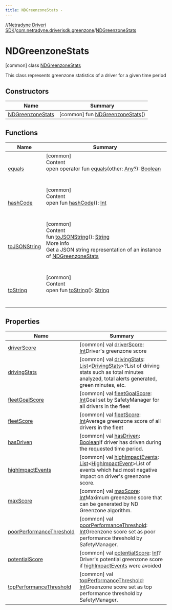 ```yaml
---
title: NDGreenzoneStats -
---
```

//[Netradyne Driveri SDK](../../index.md)/[com.netradyne.driverisdk.greenzone](../index.md)/[NDGreenzoneStats](index.md)



# NDGreenzoneStats  
 [common] class [NDGreenzoneStats](index.md)

This class represents greenzone statistics of a driver for a given time period

   


## Constructors  
  
|  Name|  Summary| 
|---|---|
| <a name="com.netradyne.driverisdk.greenzone/NDGreenzoneStats/NDGreenzoneStats/#/PointingToDeclaration/"></a>[NDGreenzoneStats](-n-d-greenzone-stats.md)| <a name="com.netradyne.driverisdk.greenzone/NDGreenzoneStats/NDGreenzoneStats/#/PointingToDeclaration/"></a> [common] fun [NDGreenzoneStats](-n-d-greenzone-stats.md)()   <br>


## Functions  
  
|  Name|  Summary| 
|---|---|
| <a name="kotlin/Any/equals/#kotlin.Any?/PointingToDeclaration/"></a>[equals](../../com.netradyne.driverisdk.video/-n-d-video-a-p-i/index.md#%5Bkotlin%2FAny%2Fequals%2F%23kotlin.Any%3F%2FPointingToDeclaration%2F%5D%2FFunctions%2F-1360578461)| <a name="kotlin/Any/equals/#kotlin.Any?/PointingToDeclaration/"></a>[common]  <br>Content  <br>open operator fun [equals](../../com.netradyne.driverisdk.video/-n-d-video-a-p-i/index.md#%5Bkotlin%2FAny%2Fequals%2F%23kotlin.Any%3F%2FPointingToDeclaration%2F%5D%2FFunctions%2F-1360578461)(other: [Any](https://kotlinlang.org/api/latest/jvm/stdlib/kotlin/-any/index.html)?): [Boolean](https://kotlinlang.org/api/latest/jvm/stdlib/kotlin/-boolean/index.html)  <br><br><br>
| <a name="kotlin/Any/hashCode/#/PointingToDeclaration/"></a>[hashCode](../../com.netradyne.driverisdk.video/-n-d-video-a-p-i/index.md#%5Bkotlin%2FAny%2FhashCode%2F%23%2FPointingToDeclaration%2F%5D%2FFunctions%2F-1360578461)| <a name="kotlin/Any/hashCode/#/PointingToDeclaration/"></a>[common]  <br>Content  <br>open fun [hashCode](../../com.netradyne.driverisdk.video/-n-d-video-a-p-i/index.md#%5Bkotlin%2FAny%2FhashCode%2F%23%2FPointingToDeclaration%2F%5D%2FFunctions%2F-1360578461)(): [Int](https://kotlinlang.org/api/latest/jvm/stdlib/kotlin/-int/index.html)  <br><br><br>
| <a name="com.netradyne.driverisdk.greenzone/NDGreenzoneStats/toJSONString/#/PointingToDeclaration/"></a>[toJSONString](to-j-s-o-n-string.md)| <a name="com.netradyne.driverisdk.greenzone/NDGreenzoneStats/toJSONString/#/PointingToDeclaration/"></a>[common]  <br>Content  <br>fun [toJSONString](to-j-s-o-n-string.md)(): [String](https://kotlinlang.org/api/latest/jvm/stdlib/kotlin/-string/index.html)  <br>More info  <br>Get a JSON string representation of an instance of [NDGreenzoneStats](index.md)  <br><br><br>
| <a name="kotlin/Any/toString/#/PointingToDeclaration/"></a>[toString](../../com.netradyne.driverisdk.video/-n-d-video-a-p-i/index.md#%5Bkotlin%2FAny%2FtoString%2F%23%2FPointingToDeclaration%2F%5D%2FFunctions%2F-1360578461)| <a name="kotlin/Any/toString/#/PointingToDeclaration/"></a>[common]  <br>Content  <br>open fun [toString](../../com.netradyne.driverisdk.video/-n-d-video-a-p-i/index.md#%5Bkotlin%2FAny%2FtoString%2F%23%2FPointingToDeclaration%2F%5D%2FFunctions%2F-1360578461)(): [String](https://kotlinlang.org/api/latest/jvm/stdlib/kotlin/-string/index.html)  <br><br><br>


## Properties  
  
|  Name|  Summary| 
|---|---|
| <a name="com.netradyne.driverisdk.greenzone/NDGreenzoneStats/driverScore/#/PointingToDeclaration/"></a>[driverScore](driver-score.md)| <a name="com.netradyne.driverisdk.greenzone/NDGreenzoneStats/driverScore/#/PointingToDeclaration/"></a> [common] val [driverScore](driver-score.md): [Int](https://kotlinlang.org/api/latest/jvm/stdlib/kotlin/-int/index.html)Driver's greenzone score   <br>
| <a name="com.netradyne.driverisdk.greenzone/NDGreenzoneStats/drivingStats/#/PointingToDeclaration/"></a>[drivingStats](driving-stats.md)| <a name="com.netradyne.driverisdk.greenzone/NDGreenzoneStats/drivingStats/#/PointingToDeclaration/"></a> [common] val [drivingStats](driving-stats.md): [List](https://kotlinlang.org/api/latest/jvm/stdlib/kotlin.collections/-list/index.html)<[DrivingStats](../-driving-stats/index.md)>?List of driving stats such as total minutes analyzed, total alerts generated, green minutes, etc.   <br>
| <a name="com.netradyne.driverisdk.greenzone/NDGreenzoneStats/fleetGoalScore/#/PointingToDeclaration/"></a>[fleetGoalScore](fleet-goal-score.md)| <a name="com.netradyne.driverisdk.greenzone/NDGreenzoneStats/fleetGoalScore/#/PointingToDeclaration/"></a> [common] val [fleetGoalScore](fleet-goal-score.md): [Int](https://kotlinlang.org/api/latest/jvm/stdlib/kotlin/-int/index.html)Goal set by SafetyManager for all drivers in the fleet   <br>
| <a name="com.netradyne.driverisdk.greenzone/NDGreenzoneStats/fleetScore/#/PointingToDeclaration/"></a>[fleetScore](fleet-score.md)| <a name="com.netradyne.driverisdk.greenzone/NDGreenzoneStats/fleetScore/#/PointingToDeclaration/"></a> [common] val [fleetScore](fleet-score.md): [Int](https://kotlinlang.org/api/latest/jvm/stdlib/kotlin/-int/index.html)Average greenzone score of all drivers in the fleet   <br>
| <a name="com.netradyne.driverisdk.greenzone/NDGreenzoneStats/hasDriven/#/PointingToDeclaration/"></a>[hasDriven](has-driven.md)| <a name="com.netradyne.driverisdk.greenzone/NDGreenzoneStats/hasDriven/#/PointingToDeclaration/"></a> [common] val [hasDriven](has-driven.md): [Boolean](https://kotlinlang.org/api/latest/jvm/stdlib/kotlin/-boolean/index.html)If driver has driven during the requested time period.   <br>
| <a name="com.netradyne.driverisdk.greenzone/NDGreenzoneStats/highImpactEvents/#/PointingToDeclaration/"></a>[highImpactEvents](high-impact-events.md)| <a name="com.netradyne.driverisdk.greenzone/NDGreenzoneStats/highImpactEvents/#/PointingToDeclaration/"></a> [common] val [highImpactEvents](high-impact-events.md): [List](https://kotlinlang.org/api/latest/jvm/stdlib/kotlin.collections/-list/index.html)<[HighImpactEvent](../-high-impact-event/index.md)>List of events which had most negative impact on driver's greenzone score.   <br>
| <a name="com.netradyne.driverisdk.greenzone/NDGreenzoneStats/maxScore/#/PointingToDeclaration/"></a>[maxScore](max-score.md)| <a name="com.netradyne.driverisdk.greenzone/NDGreenzoneStats/maxScore/#/PointingToDeclaration/"></a> [common] val [maxScore](max-score.md): [Int](https://kotlinlang.org/api/latest/jvm/stdlib/kotlin/-int/index.html)Maximum greenzone score that can be generated by ND Greenzone algorithm.   <br>
| <a name="com.netradyne.driverisdk.greenzone/NDGreenzoneStats/poorPerformanceThreshold/#/PointingToDeclaration/"></a>[poorPerformanceThreshold](poor-performance-threshold.md)| <a name="com.netradyne.driverisdk.greenzone/NDGreenzoneStats/poorPerformanceThreshold/#/PointingToDeclaration/"></a> [common] val [poorPerformanceThreshold](poor-performance-threshold.md): [Int](https://kotlinlang.org/api/latest/jvm/stdlib/kotlin/-int/index.html)Greenzone score set as poor performance threshold by SafetyManager.   <br>
| <a name="com.netradyne.driverisdk.greenzone/NDGreenzoneStats/potentialScore/#/PointingToDeclaration/"></a>[potentialScore](potential-score.md)| <a name="com.netradyne.driverisdk.greenzone/NDGreenzoneStats/potentialScore/#/PointingToDeclaration/"></a> [common] val [potentialScore](potential-score.md): [Int](https://kotlinlang.org/api/latest/jvm/stdlib/kotlin/-int/index.html)?Driver's potential greenzone score if [highImpactEvents](high-impact-events.md) were avoided   <br>
| <a name="com.netradyne.driverisdk.greenzone/NDGreenzoneStats/topPerformanceThreshold/#/PointingToDeclaration/"></a>[topPerformanceThreshold](top-performance-threshold.md)| <a name="com.netradyne.driverisdk.greenzone/NDGreenzoneStats/topPerformanceThreshold/#/PointingToDeclaration/"></a> [common] val [topPerformanceThreshold](top-performance-threshold.md): [Int](https://kotlinlang.org/api/latest/jvm/stdlib/kotlin/-int/index.html)Greenzone score set as top performance threshold by SafetyManager.   <br>

